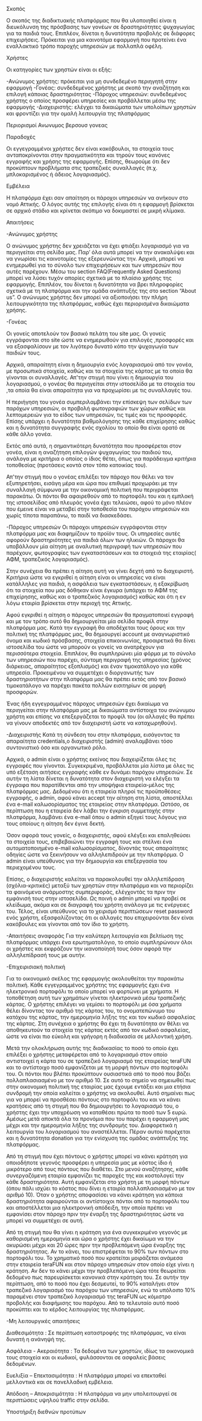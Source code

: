 Σκοπός

 Ο σκοπός της διαδικτυακής πλατφόρμας που θα υλοποιηθεί είναι η διευκόλυνση της πρόσβασης των γονέων σε δραστηριότητες ψυχαγωγίας για τα παιδιά τους. Επιπλέον, δίνεται η δυνατότητα προβολής σε διάφορες επιχειρήσεις. Πρόκειται για μια καινοτόμα εφαρμογή που προτείνει ένα εναλλακτικό τρόπο παροχής υπηρεσιών με πολλαπλά οφέλη. 

Χρήστες

 Οι κατηγορίες των χρηστών είναι οι εξής:

-Ανώνυμος χρήστης: πρόκειται για μη συνδεδεμένο περιηγητή στην εφαρμογή
-Γονέας: συνδεδεμένος χρήστης με σκοπό την αναζήτηση και επιλογή κάποιας δραστηριότητας
-Πάροχος υπηρεσιών: συνδεδεμένος χρήστης ο οποίος προσφέρει υπηρεσίες και προβάλλεται μέσω της εφαρμογής
-Διαχειριστής: ελέγχει τα δικαιώματα των υπολοίπων χρηστών και φροντίζει για την ομαλή λειτουργία της πλατφόρμας


Περιορισμοί
Ανωνυμος βερσουσ γονεας
 

Παραδοχές

 Οι εγγεγραμμένοι χρήστες δεν είναι κακόβουλοι, τα στοιχεία τους ανταποκρίνονται στην πραγματικότητα και τηρούν τους κανόνες εγγραφής και χρήσης της εφαρμογής. Επίσης, θεωρούμε ότι δεν προκύπτουν προβλήματα στις τραπεζικές συναλλαγές (π.χ. μπλοκαρισμένος ή άδειος λογαριασμός).
 
Εμβέλεια

 Η πλατφόρμα έχει σαν απαίτηση οι πάροχοι υπηρεσιών να ανήκουν στο νομό Αττικής. Ο λόγος αυτής της επιλογής είναι ότι η εφαρμογή βρίσκεται σε αρχικό στάδιο και κρίνεται σκόπιμο να δοκιμαστεί σε μικρή κλίμακα.

Απαιτήσεις

-Ανώνυμος χρήστης

 Ο ανώνυμος χρήστης δεν χρειάζεται να έχει φτιάξει λογαριασμό για να περιηγείται στη σελίδα μας. Παρ’ όλα αυτά μπορεί να την ανακαλύψει και να γνωρίσει τις καινοτομίες της εξερευνώντας την. Αρχικά, μπορεί να ενημερωθεί για το σύνολο των επιχειρήσεων και των υπηρεσιών που αυτές παρέχουν. Μέσω του section FAQ(Frequently Asked Questions) μπορεί να λύσει τυχόν απορίες σχετικά με το πλαίσιο χρήσης της εφαρμογής. Επιπλέον, του δίνεται η δυνατότητα να βρει πληροφορίες σχετικά με τη πλατφόρμα και την ομάδα ανάπτυξής της στο section “About us”. Ο ανώνυμος χρήστης δεν μπορεί να αξιοποιήσει την πλήρη λειτουργικότητα της πλατφόρμας, καθώς έχει περιορισμένα δικαιώματα χρήσης.




-Γονέας

Οι γονείς αποτελούν τον βασικό πελάτη του site μας. Οι γονείς εγγράφονται στο site ώστε να ενημερωθούν για επιλογές ,προσφορές και να εξασφαλίσουν με τον λιγότερο δυνατό κόπο την ψυχαγωγία των παιδιών τους.

Αρχικά, απαραίτητη είναι η δημιουργία ενός λογαριασμού από τον γονέα, με προσωπικά στοιχεία, καθώς και τα στοιχεία της κάρτας με τα οποία θα γίνονται οι συναλλαγές. Απ'την στιγμή που γίνει η  δημιουργία του λογαριασμού, ο γονέας θα περιηγείται στην ιστοσελίδα με τα στοιχεία του ,τα οποία θα είναι απαραίτητα για να προχωρίσει με τις συναλλαγές του.

Η περιήγηση του γονέα συμπεριλαμβάνει την επίσκεψη των σελίδων των παρόχων υπηρεσιών, οι προβολή φωτογραφιών των χώρων καθώς και λεπτομερειών για το είδος των υπηρεσιών, τις τιμές και τις προσφορές. Επίσης υπάρχει η δυνατότητα βαθμολόγησης της κάθε επιχείρησης καθώς και η δυνατότητα συγγραφής ενός σχολίου το οποίο θα είναι ορατό σε κάθε άλλο γονέα.

Εκτός από αυτά, η σημαντικότερη δυνατότητα που προσφέρεται στον γονέα, είναι η αναζήτηση επιλογών ψυχαγωγίας του παιδιού του, ανάλογα με κριτήρια ο οποίος ο ίδιος θέτει, όπως για παράδειγμα κριτήρια τοποθεσίας (προτάσεις κοντά στον τόπο κατοικίας του).

Απ'την στιγμή που ο γονέας επιλέξει τον πάροχο που θέλει να τον εξυπηρετήσει, εισάγη μέρα και ώρα που επιθυμεί προχωράει με την συναλλαγή σύμφωνα με την οικονομιική πολιτική που περιγράφεται παρακάτω. Οι πόντοι θα αφαιρεθούν από το πορτοφόλι του και η εμπλοκή της ιστοσελίδας από πλευράς γονέα έχει τελειώσει, αφού το μόνο πλέον που έμεινε είναι να μεταβεί στην τοποθεσία του παρόχου υπηρεσιών και χωρίς τίποτα παραπάνω, το παιδί να διασκεδάσει.



-Πάροχος υπηρεσιών
 Οι πάροχοι υπηρεσιών εγγράφονται στην πλατφόρμα μας και διαφημίζουν το προϊόν τους. Οι υπηρεσίες αυτές αφορούν δραστηριότητες για παιδιά όλων των ηλικιών. Οι πάροχοι θα υποβάλλουν μία αίτηση με αναλυτική περιγραφή των υπηρεσιών που παρέχουν, φωτογραφίες των εγκαταστάσεων και τα στοιχειά της εταιρίας( ΑΦΜ, τραπεζικός λογαριασμός).

 Στην συνέχεια θα πρέπει η αίτηση αυτή να γίνει δεχτή από το διαχειριστή. Κριτήρια ώστε να εγκριθεί η αίτηση είναι οι υπηρεσίες να είναι κατάλληλες για παιδιά, η ασφάλεια των εγκαταστάσεων, η εξακρίβωση ότι τα στοιχεία που μας δόθηκαν είναι έγκυρα (υπάρχει το ΑΦΜ της επιχείρησης, καθώς και ο τραπεζικός λογαριασμός) καθώς και ότι η εν λόγω εταιρία βρίσκεται στην περιοχή της Αττικής.

 Αφού εγκριθεί η αίτηση ο πάροχος υπηρεσιών θα πραγματοποιεί εγγραφή και με τον τρόπο αυτό θα δημιουργείται μία σελίδα προφίλ στην πλατφόρμα μας. Κατά την εγγραφή θα αποδέχεται τους όρους και την πολιτική της πλατφόρμας μας, θα δημιουργεί account με αναγνωριστικό όνομα και κωδικό πρόσβασης, στοιχεία επικοινωνίας, προαιρετικά θα δίνει ιστοσελίδα του  ώστε να μπορούν οι γονείς να ανατρέχουν για περισσότερα στοιχεία. Επιπλέον, θα συμπληρώνει μία φόρμα με το σύνολο των υπηρεσιών που παρέχει, σύντομη περιγραφή της υπηρεσίας  (χρόνος διάρκειας, απαραίτητος εξοπλισμός) και έναν τιμοκατάλογο για κάθε υπηρεσία. Προκειμένου να συμμετέχει ο διοργανωτής των δραστηριοτήτων στην πλατφόρμα μας θα πρέπει εκτός από τον βασικό τιμοκατάλογο να παρέχει πακέτα πολλών εισιτηρίων σε μορφή προσφορών.

 Ένας ήδη εγγεγραμμένος πάροχος υπηρεσιών έχει δικαίωμα να περιηγείται στην πλατφόρμα μας με δικαιώματα αντίστοιχα του ανώνυμου χρήστη και επίσης να επεξεργάζεται το προφίλ του (οι αλλαγές θα πρέπει να γίνουν αποδεκτές από τον διαχειριστή ώστε να καταχωρηθούν). 








-Διαχειριστής
 Κατά τη σύνδεση του στην πλατφόρμα, εισάγοντας τα απαραίτητα credentials,ο διαχειριστής (admin) αναλαμβάνει τόσο συντονιστικό όσο και οργανωτικό ρόλο. 
  
  Αρχικά, ο admin είναι ο χρήστης εκείνος που διαχειρίζεται όλες τις εγγραφές που γίνονται. Συγκεκριμένα, προβάλλεται μία λίστα με όλες τις υπό εξέταση αιτήσεις εγγραφής κάθε εν δυνάμει παρόχου υπηρεσιών. Σε αυτήν τη λίστα δίνεται η δυνατότητα στον διαχειριστή να ελέγξει τα έγγραφα που παρατίθενται από την υποψήφια εταιρεία-μέλος της πλατφόρμας μας. Δεδομένου ότι η εταιρεία πληροί τις προϋποθέσεις εγγραφής, ο admin, αφού κάνει accept την αίτηση στη λίστα, αποστέλλει ένα e-mail καλωσορίσματος της εταιρείας στην πλατφόρμα. Ωστόσο, σε περίπτωση που η εταιρεία δεν λάβει την έγκριση συμμετοχής στην πλατφόρμα, λαμβάνει ένα e-mail όπου ο admin εξηγεί τους λόγους για τους οποίους η αίτηση δεν έγινε δεκτή.

 Όσον αφορά τους γονείς, o διαχειριστής, αφού ελέγξει και επαληθεύσει τα στοιχεία τους, επιβεβαιώνει την εγγραφή τους και στέλνει ένα αυτοματοποιημένο e-mail καλωσορίσματος, δίνοντάς τους απαραίτητες οδηγίες ώστε να ξεκινήσουν να αλληλεπιδρούν με την πλατφόρμα. Ο admin είναι υπεύθυνος για την δημιουργία και επεξεργασία του περιεχομένου τους.

 Επίσης, ο διαχειριστής καλείται να παρακολουθεί την αλληλεπίδραση (σχόλια-κριτικές) μεταξύ των χρηστών στην πλατφόρμα και να περιορίζει τα φαινόμενα ανάρμοστης συμπεριφοράς, ελέγχοντάς τα πριν την εμφάνισή τους στην ιστοσελίδα. Ως ποινή ο admin μπορεί να προβεί σε κλείδωμα, ακόμα και σε διαγραφή του χρήστη ανάλογα με τις ενέργειες του. Τέλος, είναι υπεύθυνος για το χειρισμό περιπτώσεων reset password ενός χρήστη, εξασφαλίζοντας ότι οι αλλαγές που επιχειρούνται δεν είναι κακόβουλες και γίνονται από τον ίδιο το χρήστη. 


-Απαιτήσεις αναφοράς
 Για την καλύτερη λειτουργία και βελτίωση της πλατφόρμας υπάρχει ένα ερωτηματολόγιο, το οποίο συμπληρώνουν όλοι οι χρήστες και εκφράζουν την ικανοποίησή τους όσον αφορά την αλληλεπίδρασή τους με αυτήν.

-Επιχειρισιακή πολιτική

 Για το οικονομικό σκέλος της εφαρμογής ακολουθείται την παρακάτω πολιτική. Κάθε εγγεγραμμένος χρήστης της εφαρμογής έχει ένα ηλεκτρονικό πορτοφόλι το οποίο μπορεί να φορτώνει με χρήματα. Η τοποθέτηση αυτή των χρημάτων γίνεται ηλεκτρονικά μέσω τραπεζικής κάρτας. Ο χρήστης επιλέγει να γεμίσει το πορτοφόλι με όσα χρήματα θέλει δίνοντας τον αριθμό της κάρτας του, το ονοματεπώνυμο του κατόχου της κάρτας, την ημερομηνία λήξης της και τον κωδικό ασφαλείας της κάρτας. Στη συνέχεια ο χρήστης θα έχει τη δυνατότητα αν θέλει να αποθηκευτούν τα στοιχεία της κάρτας εκτός από τον κωδικό ασφαλείας, ώστε να είναι πιο εύκολη και γρήγορη η διαδικασία σε μελλοντική χρήση.
 
 Μετά την ολοκλήρωση αυτής της διαδικασίας το ποσό το οποίο έχει επιλέξει ο χρήστης μεταφέρεται από το λογαριασμό στον οποίο αντιστοιχεί η κάρτα του σε τραπεζικό λογαριασμό της εταιρείας teraFUN και το αντίστοιχο ποσό εμφανίζεται με τη μορφή πόντων στο πορτοφόλι του. Οι πόντοι που βλέπει προκύπτουν ουσιαστικά από το ποσό που βάζει πολλαπλασιασμένο με τον αριθμό 10. Σε αυτό το σημείο να σημειωθεί πως στην οικονομική πολιτική της εταιρίας μας έχουμε εντάξει και μια ετήσια συνδρομή την οποία καλείται ο χρήστης να ακολουθεί. Αυτό σημαίνει πως για να μπορεί να προσθέσει πόντους στο πορτοφόλι του και να κάνει κρατήσεις από τη στιγμή που θα δημιουργήσει το λογαριασμό του, ο χρήστης έχει την υποχρέωση να καταθέσει πρώτα το ποσό των 5 ευρώ. Αμέσως μετά αποκτά όλα τα προνόμια που του παρέχει η εφαρμογή μας μέχρι και την ημερομηνία λήξης της συνδρομής του. Διαφορετικά η λειτουργία του λογαριασμού του αναστέλλεται. Πέραν αυτού παρέχεται και η δυνατότητα donation για την ενίσχυση της ομάδας ανάπτυξης της πλατφόρμας.

 Από τη στιγμή που έχει πόντους ο χρήστης μπορεί να κάνει κράτηση για οποιοδήποτε γεγονός προσφέρει η υπηρεσία μας  με κόστος ίδιο ή μικρότερο από τους πόντους που διαθέτει. Στο μενού αναζήτησης, κάθε συνεργαζόμενη εταιρία εμφανίζει τις παροχές της και κοστολογεί την κάθε δραστηριότητα. Αυτή εμφανίζεται στο χρήστη με τη μορφή πόντων (όπου πάλι ισχύει το κόστος που δίνει η εταιρία πολλαπλασιασμένο με τον αριθμό 10). Όταν ο χρήστης αποφασίσει να κάνει κράτηση για κάποια δραστηριότητα αφαιρούνται οι αντίστοιχοι πόντοι από το πορτοφόλι του και αποστέλλεται μια ηλεκτρονική απόδειξη, την οποία πρέπει να εμφανίσει στον πάροχο πριν την έναρξη της δραστηριότητας ώστε να μπορεί να συμμετέχει σε αυτή. 

 Από τη στιγμή που θα γίνει η κράτηση για ένα συγκεκριμένο γεγονός με καθορισμένη ημερομηνία και ώρα ο χρήστης έχει δικαίωμα να την ακυρώσει μέχρι και 20 ώρες πριν την προβλεπόμενη ώρα έναρξης της δραστηριότητας. Αν το κάνει, του επιστρέφεται το 90% των πόντων στο πορτοφόλι του. Το χρηματικό ποσό που κρατείται μοιράζεται ανάμεσα στην εταιρεία teraFUN και στον πάροχο υπηρεσιών στον οποίο είχε γίνει η κράτηση. Αν δεν το κάνει μέχρι την προβλεπόμενη ώρα τότε θεωρείται δεδομένο πως παρευρίσκεται κανονικά στην κράτηση του. Σε αυτήν την περίπτωση, από το ποσό που έχει δεσμευτεί, το 90% καταλήγει στον τραπεζικό λογαριασμό του παρόχου των υπηρεσιών, ενώ το υπόλοιπο 10% παραμένει στον τραπεζικό λογαριασμό της teraFUN ως κόμιστρο προβολής και διαφήμισης του παρόχου. Από το τελευταίο αυτό ποσό προκύπτει και το κέρδος λειτουργίας της πλατφόρμας.




-Μη λειτουργικές απαιτήσεις

Διαθεσιμότητα : Σε περίπτωση καταστροφής της πλατφόρμας, να είναι δυνατή η ανάνηψή της.

Ασφάλεια - Ακεραιότητα : Τα δεδομένα των χρηστών, ιδίως τα οικονομικά τους στοιχεία και οι κωδικοί, φυλάσσονται σε ασφαλείς βάσεις δεδομένων.

Ευελιξία – Επεκτασιμότητα : Η πλατφόρμα μπορεί να επεκταθεί μελλοντικά και σε πανελλαδική εμβέλεια.

Απόδοση – Αποκρισιμότητα : Η πλατφόρμα να μην υπολειτουργεί σε περιπτώσεις υψηλού traffic στην σελίδα.

Υποστήριξη διεθνών προτύπων 

